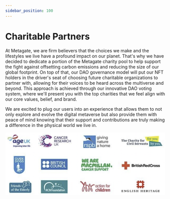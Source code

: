 ```yaml
---
sidebar_position: 100
---
```


# Charitable Partners

At Metagate, we are firm believers that the choices we make and the lifestyles we live have a profound impact on our planet. That's why we have decided to dedicate a portion of the Metagate charity pool to help support the fight against offsetting carbon emissions and reducing the size of our global footprint. On top of that, our DAO governance model will put our NFT holders in the driver's seat of choosing future charitable organizations to partner with, allowing for their voices to be heard across the multiverse and beyond. This approach is achieved through our innovative DAO voting system, where we'll present you with the top charities that we feel align with our core values, belief, and brand.

We are excited to plug our users into an experience that allows them to not only explore and evolve the digital metaverse but also provide them with peace of mind knowing that their support and contributions are truly making a difference in the physical world we live in.

![Examle Charities](./charities.png)
